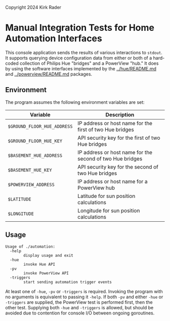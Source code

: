 Copyright 2024 Kirk Rader

# Manual Integration Tests for Home Automation Interfaces

This console application sends the results of various interactions to `stdout`.
It supports querying device configuration data from either or both of a
hard-coded collection of Philips Hue "bridges" and a PowerView "hub." It does
by using the software interfaces implemented by the
[../hue/README.md](../hue/README.md) and
[../powerview/README.md](../powerview/README.md) packages.

## Environment

The program assumes the following environment variables are set:

| Variable                    | Description                                               |
|-----------------------------|-----------------------------------------------------------|
| `$GROUND_FLOOR_HUE_ADDRESS` | IP address or host name for the first of two Hue bridges  |
| `$GROUND_FLOOR_HUE_KEY`     | API security key for the first of two Hue bridges         |
| `$BASEMENT_HUE_ADDRESS`     | IP address or host name for the second of two Hue bridges |
| `$BASEMENT_HUE_KEY`         | API security key for the second of two Hue bridges        |
| `$POWERVIEW_ADDRESS`        | IP address or host name for a PowerView hub               |
| `$LATITUDE`                 | Latitude for sun position calculations                    |
| `$LONGITUDE`                | Longitude for sun position calculations                   |

## Usage

```
Usage of ./automation:
  -help
        display usage and exit
  -hue
        invoke Hue API
  -pv
        invoke PowerView API
  -triggers
        start sending automation trigger events
```

At least one of `-hue`, `-pv` or `-triggers` is required. Invoking the program
with no arguments is equivalent to passing it `-help`. If both `-pv` and either
`-hue` or `-triggers` are supplied, the PowerView test is performed first, then
the other test. Supplying both `-hue` and `-triggers` is allowed, but should be
avoided due to contention for console I/O between ongoing goroutines.
